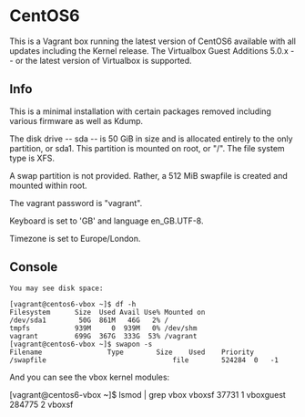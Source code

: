 # CentOS6

This is a Vagrant box running the latest version of CentOS6 available with 
all updates including the Kernel release. The Virtualbox Guest Additions 
5.0.x -- or the latest version of Virtualbox is supported. 

## Info

This is a minimal installation with certain packages removed including 
various firmware as well as Kdump.

The disk drive -- sda -- is 50 GiB in size and is allocated entirely to
the only partition, or sda1. This partition is mounted on root, or "/".
The file system type is XFS.

A swap partition is not provided. Rather, a 512 MiB swapfile is created 
and mounted within root.

The vagrant password is "vagrant". 

Keyboard is set to 'GB' and language en_GB.UTF-8.

Timezone is set to Europe/London.

## Console
```
You may see disk space:

[vagrant@centos6-vbox ~]$ df -h
Filesystem      Size  Used Avail Use% Mounted on
/dev/sda1        50G  861M   46G   2% /
tmpfs           939M     0  939M   0% /dev/shm
vagrant         699G  367G  333G  53% /vagrant
[vagrant@centos6-vbox ~]$ swapon -s
Filename                Type        Size    Used    Priority
/swapfile                               file        524284  0   -1
```

And you can see the vbox kernel modules:

[vagrant@centos6-vbox ~]$ lsmod | grep vbox
vboxsf                 37731  1
vboxguest             284775  2 vboxsf
```
